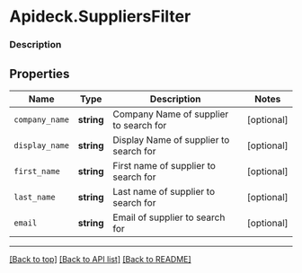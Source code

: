 # Apideck.SuppliersFilter

### Description

## Properties
Name | Type | Description | Notes
------------ | ------------- | ------------- | -------------
`company_name` | **string** | Company Name of supplier to search for | [optional] 
`display_name` | **string** | Display Name of supplier to search for | [optional] 
`first_name` | **string** | First name of supplier to search for | [optional] 
`last_name` | **string** | Last name of supplier to search for | [optional] 
`email` | **string** | Email of supplier to search for | [optional] 





---

[[Back to top]](#) [[Back to API list]](../../../../README.md#documentation-for-api-endpoints) [[Back to README]](../../../../README.md)


